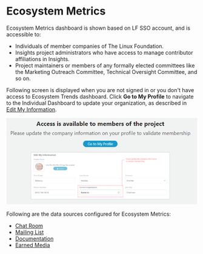 # Ecosystem Metrics

Ecosystem Metrics dashboard is shown based on LF SSO account, and is accessible to:

* Individuals of member companies of The Linux Foundation.
* Insights project administrators who have access to manage contributor affiliations in Insights.
* Project maintainers or members of any formally elected committees like the Marketing Outreach Committee, Technical Oversight Committee, and so on.

Following screen is displayed when you are not signed in or you don't have access to Ecosystem Trends dashboard. Click **Go to My Profile** to navigate to the Individual Dashboard to update your organization, as described in [Edit My Information](../../../my-profile/managing-your-profile.md).

![Ecosystem Trends](../../../.gitbook/assets/ecosystem-trends-access-window.png)

Following are the data sources configured for Ecosystem Metrics:

* [Chat Room](../technical-metrics/summary.md#chat-room)
* [Mailing List](../technical-metrics/summary.md#mailing-list)
* [Documentation](../technical-metrics/summary.md#documentation)
* [Earned Media](../technical-metrics/summary.md#earned-media)

